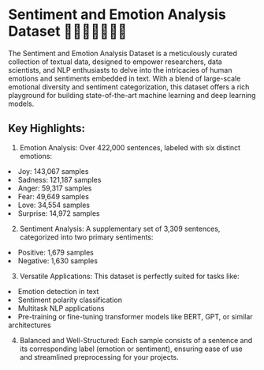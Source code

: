 # Sentiment and Emotion Analysis Dataset 🌟💬😊😢😡💖😱

The Sentiment and Emotion Analysis Dataset is a meticulously curated collection of textual data, designed to empower researchers, data scientists, and NLP enthusiasts to delve into the intricacies of human emotions and sentiments embedded in text. With a blend of large-scale emotional diversity and sentiment categorization, this dataset offers a rich playground for building state-of-the-art machine learning and deep learning models.

## Key Highlights:

1. Emotion Analysis: Over 422,000 sentences, labeled with six distinct emotions:

<li>Joy: 143,067 samples</li>
<li>Sadness: 121,187 samples</li>
<li>Anger: 59,317 samples</li>
<li>Fear: 49,649 samples</li>
<li>Love: 34,554 samples</li>
<li>Surprise: 14,972 samples</li>

2. Sentiment Analysis: A supplementary set of 3,309 sentences, categorized into two primary sentiments:
<li>Positive: 1,679 samples</li>
<li>Negative: 1,630 samples</li>

3. Versatile Applications: This dataset is perfectly suited for tasks like:
<li>Emotion detection in text</li>
<li>Sentiment polarity classification</li>
<li>Multitask NLP applications</li>
<li>Pre-training or fine-tuning transformer models like BERT, GPT, or similar architectures</li>

4. Balanced and Well-Structured:
Each sample consists of a sentence and its corresponding label (emotion or sentiment), ensuring ease of use and streamlined preprocessing for your projects.